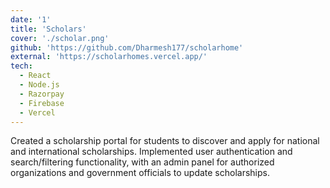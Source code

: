 ```yaml
---
date: '1'
title: 'Scholars'
cover: './scholar.png'
github: 'https://github.com/Dharmesh177/scholarhome'
external: 'https://scholarhomes.vercel.app/'
tech:
  - React
  - Node.js
  - Razorpay
  - Firebase
  - Vercel
---
```


Created a scholarship portal for students to discover and apply for national and international scholarships. Implemented user authentication and search/filtering functionality, with an admin panel for authorized organizations and
government officials to update scholarships.

